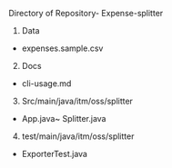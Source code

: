 Directory of Repository- Expense-splitter 
1.	Data
-	expenses.sample.csv

2.	Docs
-	cli-usage.md

3.	Src/main/java/itm/oss/splitter
-	App.java~ Splitter.java

4. test/main/java/itm/oss/splitter
- ExporterTest.java
